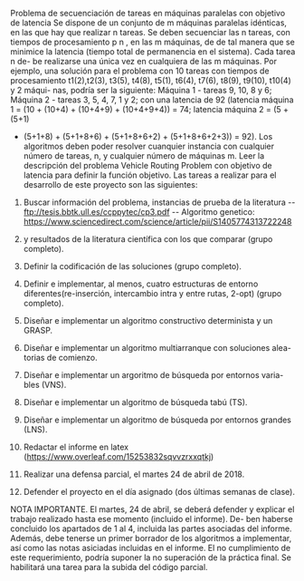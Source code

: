 
Problema de secuenciación de tareas en máquinas paralelas con objetivo de latencia
Se dispone de un conjunto de m máquinas paralelas idénticas, en las que
hay que realizar n tareas. Se deben secuenciar las n tareas, con tiempos de
procesamiento p n , en las m máquinas, de de tal manera que se minimice
la latencia (tiempo total de permanencia en el sistema). Cada tarea n de-
be realizarse una única vez en cualquiera de las m máquinas. Por ejemplo,
una solución para el problema con 10 tareas con tiempos de procesamiento
t1(2),t2(3), t3(5), t4(8), t5(1), t6(4), t7(6), t8(9), t9(10), t10(4) y 2 máqui-
nas, podrı́a ser la siguiente: Máquina 1 - tareas 9, 10, 8 y 6; Máquina 2 -
tareas 3, 5, 4, 7, 1 y 2; con una latencia de 92 (latencia máquina 1 = (10 +
(10+4) + (10+4+9) + (10+4+9+4)) = 74; latencia máquina 2 = (5 + (5+1)
+ (5+1+8) + (5+1+8+6) + (5+1+8+6+2) + (5+1+8+6+2+3)) = 92).
Los algoritmos deben poder resolver cuanquier instancia con cualquier
número de tareas, n, y cualquier número de máquinas m.
Leer la descripción del problema Vehicle Routing Problem con objetivo
de latencia para definir la función objetivo.
Las tareas a realizar para el desarrollo de este proyecto son las siguientes:


1. Buscar información del problema, instancias de prueba de la literatura
-- ftp://tesis.bbtk.ull.es/ccppytec/cp3.pdf
-- Algoritmo genetico: https://www.sciencedirect.com/science/article/pii/S1405774313722248

2. y resultados de la literatura cientı́fica con los que comparar (grupo completo).

2. Definir la codificación de las soluciones (grupo completo).

3. Definir e implementar, al menos, cuatro estructuras de entorno diferentes(re-inserción,
   intercambio intra y entre rutas, 2-opt) (grupo completo).

4. Diseñar e implementar un algoritmo constructivo determinista y un
GRASP.

5. Diseñar e implementar un algoritmo multiarranque con soluciones alea-
torias de comienzo.

6. Diseñar e implementar un argoritmo de búsqueda por entornos varia-
bles (VNS).

7. Diseñar e implementar un algoritmo de búsqueda tabú (TS).

8. Diseñar e implementar un algoritmo de búsqueda por entornos grandes
(LNS).

9. Redactar el informe en latex (https://www.overleaf.com/15253832sqvvzrxxqtkj)

10. Realizar una defensa parcial, el martes 24 de abril de 2018.

11. Defender el proyecto en el dı́a asignado (dos últimas semanas de clase).

NOTA IMPORTANTE. El martes, 24 de abril, se deberá defender y
explicar el trabajo realizado hasta ese momento (incluido el informe). De-
ben haberse concluido los apartados de 1 al 4, incluida las partes asociadas
del informe. Además, debe tenerse un primer borrador de los algoritmos
a implementar, ası́ como las notas asiciadas incluidas en el informe. El no
cumplimiento de este requerimiento, podrı́a suponer la no superación de la
práctica final. Se habilitará una tarea para la subida del código parcial.